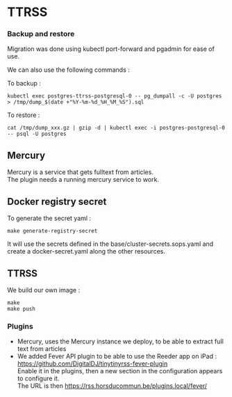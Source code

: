 # TTRSS

### Backup and restore

Migration was done using kubectl port-forward and pgadmin for ease of use.

We can also use the following commands :

To backup :

```
kubectl exec postgres-ttrss-postgresql-0 -- pg_dumpall -c -U postgres > /tmp/dump_$(date +"%Y-%m-%d_%H_%M_%S").sql
```

To restore :

```
cat /tmp/dump_xxx.gz | gzip -d | kubectl exec -i postgres-postgresql-0 -- psql -U postgres
```

## Mercury

Mercury is a service that gets fulltext from articles.  
The plugin needs a running mercury service to work.

## Docker registry secret

To generate the secret yaml :

```
make generate-registry-secret
```

It will use the secrets defined in the base/cluster-secrets.sops.yaml and create a
docker-secret.yaml along the other resources.

## TTRSS

We build our own image :

```
make
make push
```

### Plugins

- Mercury, uses the Mercury instance we deploy, to be able to extract full text from articles
- We added Fever API plugin to be able to use the Reeder app on iPad : https://github.com/DigitalDJ/tinytinyrss-fever-plugin  
Enable it in the plugins, then a new section in the configuration appears to configure it.  
The URL is then https://rss.horsducommun.be/plugins.local/fever/
